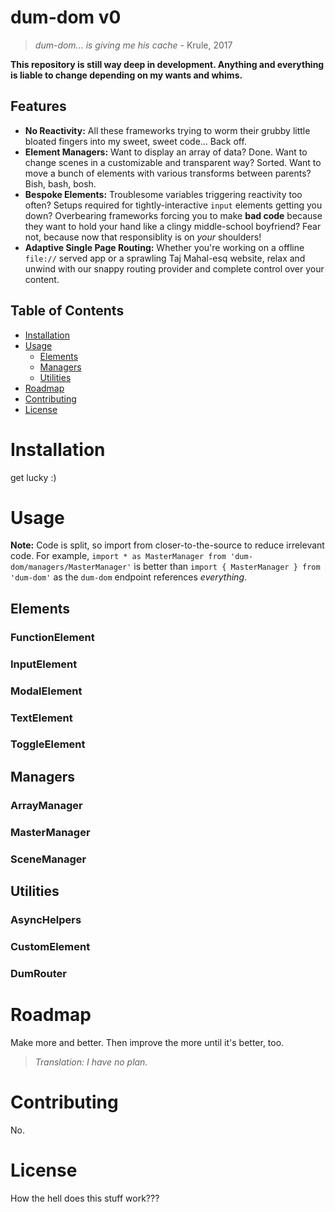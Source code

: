 # dum-dom v0

> _dum-dom... is giving me his cache_ - Krule, 2017

**This repository is still way deep in development. Anything and everything is liable to change depending on my wants and whims.**

## Features

- **No Reactivity:** All these frameworks trying to worm their grubby little bloated fingers into my sweet, sweet code... Back off.
- **Element Managers:** Want to display an array of data? Done. Want to change scenes in a customizable and transparent way? Sorted. Want to move a bunch of elements with various transforms between parents? Bish, bash, bosh.
- **Bespoke Elements:** Troublesome variables triggering reactivity too often? Setups required for tightly-interactive `input` elements getting you down? Overbearing frameworks forcing you to make **bad code** because they want to hold your hand like a clingy middle-school boyfriend? Fear not, because now that responsiblity is on _your_ shoulders!
- **Adaptive Single Page Routing:** Whether you're working on a offline `file://` served app or a sprawling Taj Mahal-esq website, relax and unwind with our snappy routing provider and complete control over your content.

## Table of Contents

- [Installation](#installation)
- [Usage](#usage)
  - [Elements](#Elements)
  - [Managers](#Managers)
  - [Utilities](#Utilities)
- [Roadmap](#roadmap)
- [Contributing](#contributing)
- [License](#license)

# Installation

get lucky :)

# Usage

**Note:** Code is split, so import from closer-to-the-source to reduce irrelevant code.
For example, `import * as MasterManager from 'dum-dom/managers/MasterManager'` is better than `import { MasterManager } from 'dum-dom'` as the `dum-dom` endpoint references _everything_.

## Elements

### FunctionElement

### InputElement

### ModalElement

### TextElement

### ToggleElement

## Managers

### ArrayManager

### MasterManager

### SceneManager

## Utilities

### AsyncHelpers

### CustomElement

### DumRouter

# Roadmap

Make more and better. Then improve the more until it's better, too.

> _Translation: I have no plan._

# Contributing

No.

# License

How the hell does this stuff work???
